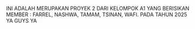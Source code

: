 INI ADALAH MERUPAKAN PROYEK 2 DARI KELOMPOK A1 YANG BERISIKAN MEMBER : FARREL, NASHWA, TAMAM, TSINAN, WAFI. PADA TAHUN 2025 YA GUYS YA
